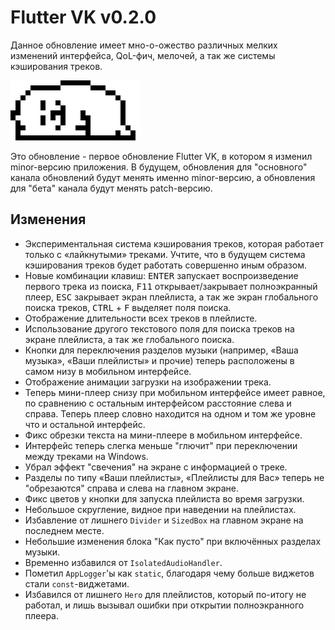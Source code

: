 <!-- markdownlint-disable MD033 -->

# Flutter VK v0.2.0

Данное обновление имеет мно-о-ожество различных мелких изменений интерфейса, QoL-фич, мелочей, а так же системы кэширования треков.

![eepy dog](assets/images/dog.gif)

Это обновление - первое обновление Flutter VK, в котором я изменил minor-версию приложения. В будущем, обновления для "основного" канала обновлений будут менять именно minor-версию, а обновления для "бета" канала будут менять patch-версию.

## Изменения

- Экспериментальная система кэширования треков, которая работает только с «лайкнутыми» треками. Учтите, что в будущем система кэширования треков будет работать совершенно иным образом.
- Новые комбинации клавиш: <kbd>ENTER</kbd> запускает воспроизведение первого трека из поиска, <kbd>F11</kbd> открывает/закрывает полноэкранный плеер, <kbd>ESC</kbd> закрывает экран плейлиста, а так же экран глобального поиска треков, <kbd>CTRL</kbd> + <kbd>F</kbd> выделяет поля поиска.
- Отображение длительности всех треков в плейлисте.
- Использование другого текстового поля для поиска треков на экране плейлиста, а так же глобального поиска.
- Кнопки для переключения разделов музыки (например, «Ваша музыка», «Ваши плейлисты» и прочие) теперь расположены в самом низу в мобильном интерфейсе.
- Отображение анимации загрузки на изображении трека.
- Теперь мини-плеер снизу при мобильном интерфейсе имеет равное, по сравнению с остальным интерфейсом расстояние слева и справа. Теперь плеер словно находится на одном и том же уровне что и остальной интерфейс.
- Фикс обрезки текста на мини-плеере в мобильном интерфейсе.
- Интерфейс теперь слегка меньше "глючит" при переключении между треками на Windows.
- Убрал эффект "свечения" на экране с информацией о треке.
- Разделы по типу «Ваши плейлисты», «Плейлисты для Вас» теперь не "обрезаются" справа и слева на главном экране.
- Фикс цветов у кнопки для запуска плейлиста во время загрузки.
- Небольшое скругление, видное при наведении на плейлистах.
- Избавление от лишнего `Divider` и `SizedBox` на главном экране на последнем месте.
- Небольшие изменения блока "Как пусто" при включённых разделах музыки.
- Временно избавился от `IsolatedAudioHandler`.
- Пометил `AppLogger`'ы как `static`, благодаря чему больше виджетов стали `const`-виджетами.
- Избавился от лишнего `Hero` для плейлистов, который по-итогу не работал, и лишь вызывал ошибки при открытии полноэкранного плеера.

<!-- Изменения с других Pre-release версий, которые должны быть отображены в non-pre версии: -->
